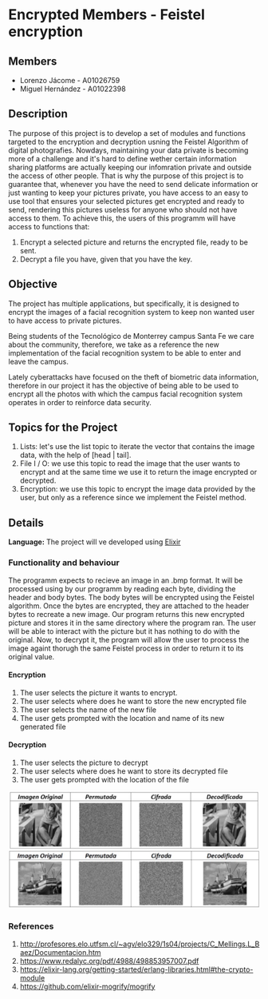 # Encrypted Members - Feistel encryption
## Members
* Lorenzo Jácome - A01026759
* Miguel Hernández - A01022398
## Description
The purpose of this project is to develop a set of modules and functions targeted to the encryption and decryption usning the Feistel Algorithm of digital photografies.
Nowdays, maintaining your data private is becoming more of a challenge and it's hard to define wether certain information sharing platforms are actually keeping our infomration private and outside the access of other people. That is why the purpose of this project is to guarantee that, whenever you have the need to send delicate information or just wanting to keep your pictures private, you have access to an easy to use tool that ensures your selected pictures get encrypted and ready to send, rendering this pictures useless for anyone who should not have access to them. To achieve this, the users of this programm will have access to functions that:
1. Encrypt a selected picture and returns the encrypted file, ready to be sent. 
2. Decrypt a file you have, given that you have the key. 

## Objective
The project has multiple applications, but specifically, it is designed to encrypt the images of a facial recognition system to keep non wanted user to have access to private pictures. 

Being students of the Tecnológico de Monterrey campus Santa Fe we care about the community, therefore, we take as a reference the new implementation of the facial recognition system to be able to enter and leave the campus.

Lately cyberattacks have focused on the theft of biometric data information, therefore in our project it has the objective of being able to be used to encrypt all the photos with which the campus facial recognition system operates in order to reinforce data security.

## Topics for the Project
1. Lists: let's use the list topic to iterate the vector that contains the image data, with the help of [head | tail].
2. File I / O: we use this topic to read the image that the user wants to encrypt and at the same time we use it to return the image encrypted or decrypted.
3. Encryption: we use this topic to encrypt the image data provided by the user, but only as a reference since we implement the Feistel method.

## Details
**Language:** The project will ve developed using [Elixir](https://elixir-lang.org/)
### Functionality and behaviour
The programm expects to recieve an image in an .bmp format. It will be processed using by our programm by reading each byte, dividing the header and body bytes. The body bytes will be encrypted using the Feistel algorithm. Once the bytes are encrypted, they are attached to the header bytes to recreate a new image. Our program returns this new encrypted picture and stores it in the same directory where the program ran. The user will be able to interact with the picture but it has nothing to do with the original. Now, to decrypt it, the program will allow the user to process the image againt thorugh the same Feistel process in order to return it to its original value. 
#### Encryption
1. The user selects the picture it wants to encrypt.
3. The user selects where does he want to store the new encrypted file
4. The user selects the name of the new file
5. The user gets prompted with the location and name of its new generated file
#### Decryption
1. The user selects the picture to decrypt
3. The user selects where does he want to store its decrypted file
4. The user gets prompted with the location of the file

![ExampleA](https://github.com/Lorenzo-Jacome/ProgrammingLanguagesProject/blob/main/Images/image1.jpeg)
![ExampleB](https://github.com/Lorenzo-Jacome/ProgrammingLanguagesProject/blob/main/Images/image2.jpeg)

### References
1. http://profesores.elo.utfsm.cl/~agv/elo329/1s04/projects/C_Mellings.L_Baez/Documentacion.htm
2. https://www.redalyc.org/pdf/4988/498853957007.pdf
3. https://elixir-lang.org/getting-started/erlang-libraries.html#the-crypto-module
4. https://github.com/elixir-mogrify/mogrify

